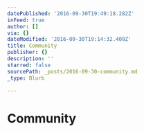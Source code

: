 ```yaml
---
datePublished: '2016-09-30T19:49:18.282Z'
inFeed: true
author: []
via: {}
dateModified: '2016-09-30T19:14:32.409Z'
title: Community
publisher: {}
description: ''
starred: false
sourcePath: _posts/2016-09-30-community.md
_type: Blurb

---
```

# Community